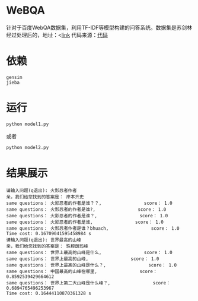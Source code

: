 # WeBQA
针对于百度WebQA数据集，利用TF-IDF等模型构建的问答系统。数据集是苏剑林经过处理后的，地址：<[link](https://spaces.ac.cn/archives/4338)
代码来源：[代码](https://github.com/WenRichard/QAmodel-for-Retrievalchatbot/tree/master/QAdemo_base1)

# 依赖
```
gensim
jieba
```

# 运行
```python
python model1.py 
```
或者
```python
python model2.py
```

# 结果展示
```
请输入问题(q退出): 火影忍者作者
亲，我们给您找到的答案是： 岸本齐史
same questions： 火影忍者的作者是谁？？,                score： 1.0
same questions： 火影忍者的作者是谁?,                score： 1.0
same questions： 火影忍者的作者是谁？,                score： 1.0
same questions： 火影忍者的作者是谁,                score： 1.0
same questions： 火影忍者作者是谁？bhuach,                score： 1.0
Time cost: 0.16709041595458984 s
请输入问题(q退出): 世界最高的山峰
亲，我们给您找到的答案是： 珠穆朗玛峰
same questions： 世界上最高的山峰是什么,                score： 1.0
same questions： 世界上最高的山峰,                score： 1.0
same questions： 世界上最高的山峰是什么？,                score： 1.0
same questions： 中国最高的山峰在哪里,                score： 0.8592539429664612
same questions： 世界上第二大山峰是什么峰？,                score： 0.6894765496253967
Time cost: 0.16444110870361328 s
```
